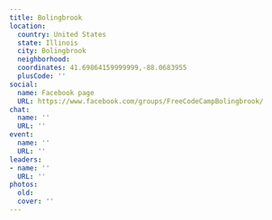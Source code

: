 ```yaml
---
title: Bolingbrook
location:
  country: United States
  state: Illinois
  city: Bolingbrook
  neighborhood: 
  coordinates: 41.69864159999999,-88.0683955
  plusCode: ''
social:
  name: Facebook page
  URL: https://www.facebook.com/groups/FreeCodeCampBolingbrook/
chat:
  name: ''
  URL: ''
event:
  name: ''
  URL: ''
leaders:
- name: ''
  URL: ''
photos:
  old: 
  cover: ''
---
```

